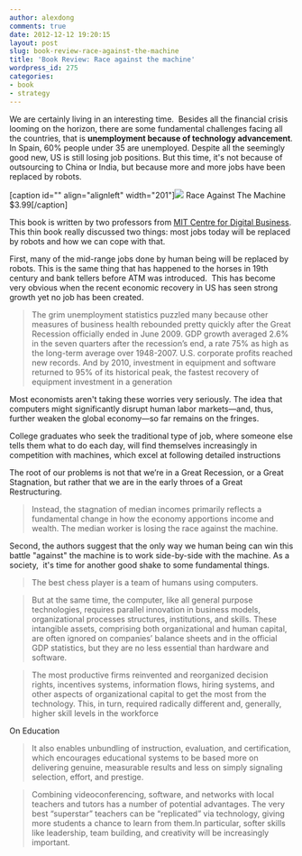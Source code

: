 ```yaml
---
author: alexdong
comments: true
date: 2012-12-12 19:20:15
layout: post
slug: book-review-race-against-the-machine
title: 'Book Review: Race against the machine'
wordpress_id: 275
categories:
- book
- strategy
---
```


We are certainly living in an interesting time.  Besides all the financial crisis looming on the horizon, there are some fundamental challenges facing all the countries, that is **unemployment because of technology advancement**. In Spain, 60% people under 35 are unemployed. Despite all the seemingly good new, US is still losing job positions. But this time, it's not because of outsourcing to China or India, but because more and more jobs have been replaced by robots.

[caption id="" align="alignleft" width="201"][![](http://raceagainstthemachine.com/wp-content/uploads/2011/09/cover-201x300.jpg)](http://www.amazon.com/Race-Against-The-Machine-ebook/dp/B005WTR4ZI) Race Against The Machine $3.99[/caption]

This book is written by two professors from [MIT Centre for Digital Business](http://raceagainstthemachine.com/authors/). This thin book really discussed two things: most jobs today will be replaced by robots and how we can cope with that.

First, many of the mid-range jobs done by human being will be replaced by robots. This is the same thing that has happened to the horses in 19th century and bank tellers before ATM was introduced.  This has become very obvious when the recent economic recovery in US has seen strong growth yet no job has been created.


> The grim unemployment statistics puzzled many because other measures of business health rebounded pretty quickly after the Great Recession officially ended in June 2009. GDP growth averaged 2.6% in the seven quarters after the recession’s end, a rate 75% as high as the long-term average over 1948-2007. U.S. corporate profits reached new records. And by 2010, investment in equipment and software returned to 95% of its historical peak, the fastest recovery of equipment investment in a generation



Most economists aren't taking these worries very seriously. The idea that computers might significantly disrupt human labor markets—and, thus, further weaken the global economy—so far remains on the fringes.



College graduates who seek the traditional type of job, where someone else tells them what to do each day, will find themselves increasingly in competition with machines, which excel at following detailed instructions

The root of our problems is not that we’re in a Great Recession, or a Great Stagnation, but rather that we are in the early throes of a Great Restructuring.




> Instead, the stagnation of median incomes primarily reflects a fundamental change in how the economy apportions income and wealth. The median worker is losing the race against the machine.


Second, the authors suggest that the only way we human being can win this battle "against" the machine is to work side-by-side with the machine. As a society,  it's time for another good shake to some fundamental things.


> The best chess player is a team of humans using computers.




> But at the same time, the computer, like all general purpose technologies, requires parallel innovation in business models, organizational processes structures, institutions, and skills. These intangible assets, comprising both organizational and human capital, are often ignored on companies’ balance sheets and in the official GDP statistics, but they are no less essential than hardware and software.




> The most productive firms reinvented and reorganized decision rights, incentives systems, information flows, hiring systems, and other aspects of organizational capital to get the most from the technology. This, in turn, required radically different and, generally, higher skill levels in the workforce


On Education





> It also enables unbundling of instruction, evaluation, and certification, which encourages educational systems to be based more on delivering genuine, measurable results and less on simply signaling selection, effort, and prestige.




> Combining videoconferencing, software, and networks with local teachers and tutors has a number of potential advantages. The very best “superstar” teachers can be “replicated” via technology, giving more students a chance to learn from them.In particular, softer skills like leadership, team building, and creativity will be increasingly important.



